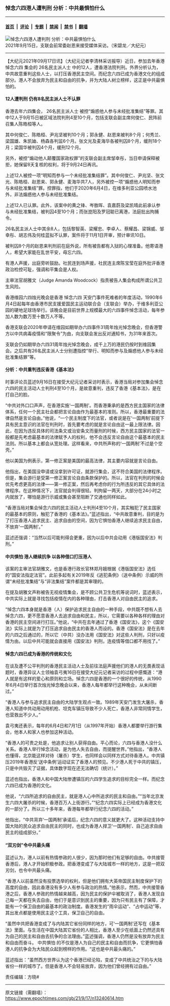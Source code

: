### 悼念六四港人遭判刑 分析：中共最惧怕什么

---

#### [首页](../../../..?n13240614) &nbsp;|&nbsp; [评论](../../../../../epoch-comment?n13240614) &nbsp;|&nbsp; [专题](../../../../../epoch-special?n13240614) &nbsp;|&nbsp; [禁闻](../../../../../epoch-news?n13240614) &nbsp;|&nbsp; [禁书](../../../../../books?n13240614) &nbsp;|&nbsp; [翻墙](https://github.com/gfw-breaker/nogfw/blob/master/README.md?n13240614)


<div><img alt="悼念六四港人遭判刑 分析：中共最惧怕什么" class="attachment-djy_600_400 size-djy_600_400 wp-post-image" src="https://i.epochtimes.com/assets/uploads/2021/09/id13238355-210915094549100311-600x400.jpg"/>
<div class="caption">
 2021年9月15日，支联会前常委赵恩来接受媒体采访。（宋碧龙／大纪元）
</div></div><hr/><div class="post_content" id="artbody" itemprop="articleBody">
 <!-- article content begin -->
 <p>
  【大纪元2021年09月17日讯】（大纪元记者李清林采访报导）近日，参加去年香港
  <ok href="https://www.epochtimes.com/gb/tag/%E6%82%BC%E5%BF%B5%E5%85%AD%E5%9B%9B.html">
   悼念六四
  </ok>
  集会的
  <ok href="https://www.epochtimes.com/gb/tag/26%E5%90%8D%E6%B0%91%E4%B8%BB%E6%B4%BE%E4%BA%BA%E5%A3%AB.html">
   26名民主派人士
  </ok>
  中的12人，遭香港法院判刑。外界分析认为，中共故意重判这些人士，以打压香港民主空间。而纪念六四已成为香港文化的组成部分。港人不会放弃为民主和自由的抗争，并为大陆人树立榜样，这正是中共最惧怕的。
 </p>
 <h4>
  12人遭判刑 仍有8名民主派人士不认罪
 </h4>
 <p>
  香港去年六四集会，
  <ok href="https://www.epochtimes.com/gb/tag/26%E5%90%8D%E6%B0%91%E4%B8%BB%E6%B4%BE%E4%BA%BA%E5%A3%AB.html">
   26名民主派人士
  </ok>
  被控“煽惑他人参与未经批准集结”等罪。其中12人于9月15日被区域法院判刑4至10个月，包括支联会副主席何俊仁、民阵前召集人陈皓桓等人。
 </p>
 <p>
  其中何俊仁、陈皓桓、尹兆坚被判10个月；郭永健、赵恩来被判8个月；何秀兰、梁国雄、朱凯廸、杨森各判监6个月。张文光及麦海华各被判囚8个月，缓刑18个月；梁国华被判囚4个月，缓刑12个月。
 </p>
 <p>
  另外，被控“煽动他人颠覆国家政权罪”的支联会副主席邹幸彤，当日申请保释被拒，她保留8天复核的权利，将于9月24日再讯。
 </p>
 <p>
  上述12人被控一项“明知而参与一个未经批准集结罪”。其中何俊仁、尹兆坚、张文光、陈皓桓、赵恩来、郭永健、麦海华共7人，另外被控一项“煽惑他人明知而参与未经批准集结”罪。控罪指，他们于2020年6月4日，在维多利亚公园喷水池外，非法煽惑他人参与未经批准集结。
 </p>
 <p>
  上述12人已认罪。此外，该案中的黄之锋、岑敖晖、袁嘉蔚及梁凯晴此前承认参与未经批准集结，被判囚4至10个月；而张崑阳及罗冠聪已离港，法庭批出拘捕令。
 </p>
 <p>
  26名民主派人士中其余8人，包括黎智英、梁耀忠、李卓人、蔡耀昌、梁锦威、邹幸彤、胡志伟及何桂蓝拟不认罪，案件将于11月1日开审，预计审讯10日。
 </p>
 <p>
  被判囚8个月的赵恩来判刑前在庭外说，所有被告都有入狱的心理准备。他寄语港人，希望大家能在乱世平安，毋忘六四。
 </p>
 <p>
  有港人声援，出庭旁听鼓励。社民连到场声援，社民连主席陈宝莹在庭外批评香港政治检控可耻，强调和平集会是人权。
 </p>
 <p>
  主审法官胡雅文（Judge Amanda Woodcock）指责被告人集会构成所谓公共卫生风险。
 </p>
 <p>
  香港维园六四烛光晚会是香港
  <ok href="https://www.epochtimes.com/gb/tag/%E6%82%BC%E5%BF%B5%E5%85%AD%E5%9B%9B.html">
   悼念六四
  </ok>
  天安门事件死难者的年度活动，1990年6月4日起每年由香港市民支援爱国民主运动联合会（支联会）举办，于维多利亚公园的硬地足球场举行。该晚会是目前世界上规模最大的六四事件悼念活动，每年参加人数为数万至十数万人不等。
 </p>
 <p>
  香港支联会2020年申请在维园如期举办六四事件31周年烛光悼念晚会，但香港警方以中共病毒疫情和“限聚令”为由，向支联会发出反对通知书，为31年来首次。
 </p>
 <p>
  支联会仍如期举办六四31周年烛光悼念晚会，成千上万的港民仍按时到维园集会。之后共有26名民主派人士分别遭指控“举行、明知而参与及煽惑他人参与未经批准集结罪”等。
 </p>
 <h4>
  分析：中共重判违反香港《基本法》
 </h4>
 <p>
  时事评论员蓝述9月16日在接受大纪元记者采访时表示，香港当局对参加集会悼念六四的民主活动人士判刑4至10个月，是故意重判，违反了香港《基本法》，是在打自己的脸。
 </p>
 <p>
  “中共对外口口声声，在香港实施‘一国两制’。而香港秉承的是西方民主国家的法律体系，任何一个民主社会都把言论自由作为最基本的准则。所以，香港最重要的法律自然是言论自由。”他说，“一个民主制度下的法官，或者说是在‘一国两制’前提下具有民主意识的法官在判刑时，首先要考虑的就是言论自由这一最上限法律。因此，在因为违反具体的司法条文或治安条文而量刑的时候，西方民主国家的法官一般都是先考虑最基本的法律赋予人的权利，他不会违反言论自由这个最基本的民主法则。所以基本上都会从宽处理。这样看来，中共所声称的‘一国两制’不过是个空壳。”
 </p>
 <p>
  他以美国为例表示，第一修正案是美国的最高法律，其主要内容就是言论自由。
 </p>
 <p>
  他指出，在美国没申请或没拿到许可证，就游行集会，这不符合美国的法律程序。但是，集会游行是受第一修正案言论自由条款保护的。所以，法官在判刑的时候会优先考虑更高的法律——第一修正案，然后再考虑你的行为所违反的其它具体的法律程序。在这种情况下，法官就会判得很轻。判拘留一两天，大部分在24小时之内就放了，哪怕是游行示威或集会甚至阻断了交通也同样如此。
 </p>
 <p>
  “香港当局对集会悼念六四的民主活动人士判刑4至10个月，其实触犯了民主国家的最基本的原则，触犯了香港的《基本法》。”蓝述指出，“中共故意重判，目的是为了打压香港人追求民主、追求自由的空间，因为它惧怕香港人继续追求民主自由，不放弃‘一国两制’。”
 </p>
 <p>
  蓝述还强调：“当然以后可能判得会更重，因为以后中共会动用《港版国安法》判刑。”
 </p>
 <h4>
  <ok href="https://www.epochtimes.com/gb/tag/%E4%B8%AD%E5%85%B1%E6%83%A7%E6%80%95.html">
   中共惧怕
  </ok>
  港人继续抗争 以各种借口打压港人
 </h4>
 <p>
  该案的主审法官胡雅文，也是香港行政长官林郑月娥根据《港版国安法》选任的“国安法指定法官”。此前多起有关2019年反《逃犯条例》（送中条例）示威的所谓“未经批准集结”与“非法集结”案件都是其审理的。
 </p>
 <p>
  在提及胡雅文声称被告无视疫情集会，是不顾公共卫生危机等说词时，蓝述表示，中共实际上就是寻找包括疫情在内的各种理由，打击香港人对自由民主的追求。
 </p>
 <p>
  “悼念六四本身就是香港（人）保护追求民主自由的一种手段，中共既不想有人去悼念六四，更不愿意香港人去追求自由和民主，所以，它需要以各种各样的理由对香港的民主空间进行打压。”他说，“中共在去年通过了香港《国安法》，这个《国安法》实际上就是为了打压追求自由民主的香港人而设的。香港《国安法》是在去年的六四之后通过的，所以它（中共）没办法用《国安法》对这些人判刑，只好以疫情为由。以后中共可能就会直接用《国安法》判刑，连疫情等借口都不用找了。”
 </p>
 <h4>
  悼念六四已成为香港的传统和文化
 </h4>
 <p>
  在谈及遭不公平判刑的香港民主活动人士及前往法庭声援他们的港人的无畏表现话题时，香港异议人士领袖袁弓夷16日在接受大纪元记者采访的过程中感慨道：“港人就是有这样的爱心和原则和立场。悼念六四是香港的一个很好的传统，从1990年6月4日举行首次烛光悼念晚会以来，香港人每年都举行这种晚会，从未间断过。”
 </p>
 <p>
  “香港人与参与追求民主自由的大陆学生观点一致。1989年天安门发生大屠杀，香港人知道中共动用动用机枪、坦克车镇压导致不少人死亡，香港人非常同情学生，也营救出不少人。”
 </p>
 <p>
  袁弓夷还表示，每年的6月4日和7月1日（从1997年开始）香港人都要举行游行集会，他本人和家人也参加这种活动。
 </p>
 <p>
  “香港人的可贵之处是，他追求让别人获得自由。平心而论，六四与香港人没什么关系。香港人举行悼念活动，是为他人失去自由，而提醒世界。”他指出，“香港人也懂得，北京能这样对待（屠杀）学生，也同样会以同样方式对待香港人。中共镇压2019年香港反‘送中条例’运动证实了香港人的预见。不少港人死于中共的镇压，只是中共毁灭了证据，具体数字现在还无法确切（统计）。”
 </p>
 <p>
  蓝述也指出，香港人和中国大陆惨遭镇压的六四学生追求的目标完全一样。而纪念六四已成为香港的文化。
 </p>
 <p>
  他说，“六四所追求的自由民主，就是港人心中所追求的民主和自由。”“当年北京发生六四大屠杀的时候，香港百万人上街游行。”“纪念六四实际上已经成为香港文化的一部分了。所以三十多年来，香港每年都举行纪念六四的活动。”
 </p>
 <p>
  他指出，“中共背弃‘一国两制’承诺后，纪念六四的意义就更大了。这种活动支持中国大陆的民众追求自由民主的同时，也成为香港人捍卫‘一国两制’、自己追求自由民主的组成部分。”
 </p>
 <h4>
  “双刃剑”令中共最头痛
 </h4>
 <p>
  蓝述认为，港人以前有热情参政的人很少，因为那时他们有足够的自由。中共接管香港后，港人才开始积极参政。把香港变成了与大陆城市一样的地方，这是一把双刃剑，也令中共最头痛。
 </p>
 <p>
  “香港人以前虽然没有投票选举的权利，但是他们拥有大英帝国民主制度保护下的高度的自由，因此香港没有多少人有参与政治的热情。”他表示，然而，中共接管香港之后，香港人参政的热情越来越高，因为民主的保护伞被取消了，香港人发现自己每一天都在失去自由，他们于是意识到民主的重要，因为只有民主有了保障，才能有一个保卫自由的最基本的政治制度。香港发生的“雨伞运动”、“占中运动”等，其出发点都是使用民主这个工具，保卫自己的自由。
 </p>
 <p>
  “虽然中共把香港变成了与内陆其它省份同样的地方，可‘一国两制’还写在《基本法》里面。与生活在中国大陆其它省份的人相比，香港人至少在纸面上仍然还具有为自己的民主和自由去抗争的合法理由。”蓝述强调，香港人仍然是没有放弃为民主和自由而奋斗。
  <ok href="https://www.epochtimes.com/gb/tag/%E4%B8%AD%E5%85%B1%E6%83%A7%E6%80%95.html">
   中共惧怕
  </ok>
  的不仅是港人为自己的民主和自由而抗争，它更惧怕香港人的抗争会为大陆民众起到榜样的作用。“这也是中共最头痛的。”
 </p>
 <p>
  蓝述指出：“虽然西方世界认为这个香港已经沦陷，变成了中共统治之下的与大陆省份一样的城市了。但是香港人不会轻易放弃，因为他们曾经拥有过自由。”
 </p>
 <p>
  责任编辑：方晓#
 </p>
 <!-- article content end -->
 <div id="below_article_ad">
 </div>
</div>


---

原文链接（需翻墙）：https://www.epochtimes.com/gb/21/9/17/n13240614.htm